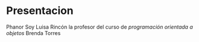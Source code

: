 # Presentacion

Phanor Soy Luisa Rincón la profesor del curso de *programación orientada a objetos* Brenda Torres